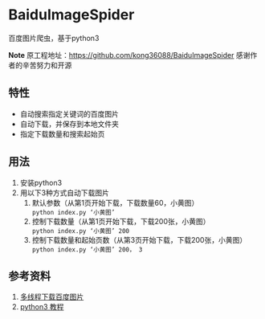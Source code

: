 # BaiduImageSpider
百度图片爬虫，基于python3

**Note**
原工程地址：https://github.com/kong36088/BaiduImageSpider
感谢作者的辛苦努力和开源

## 特性
- 自动搜索指定关键词的百度图片
- 自动下载，并保存到本地文件夹
- 指定下载数量和搜索起始页

## 用法
1. 安装python3
2. 用以下3种方式自动下载图片
    1. 默认参数（从第1页开始下载，下载数量60，小黄图）
       <br/>`python index.py ‘小黄图’`
    2. 控制下载数量（从第1页开始下载，下载200张，小黄图）
       <br/>`python index.py ‘小黄图’ 200`
    3. 控制下载数量和起始页数（从第3页开始下载，下载200张，小黄图）
       <br/>`python index.py ‘小黄图’ 200， 3`

## 参考资料
1. [多线程下载百度图片](http://lovenight.github.io/2015/11/15/Python-3-%E5%A4%9A%E7%BA%BF%E7%A8%8B%E4%B8%8B%E8%BD%BD%E7%99%BE%E5%BA%A6%E5%9B%BE%E7%89%87%E6%90%9C%E7%B4%A2%E7%BB%93%E6%9E%9C/)
2. [python3 教程](http://www.liaoxuefeng.com/wiki/0014316089557264a6b348958f449949df42a6d3a2e542c000)

